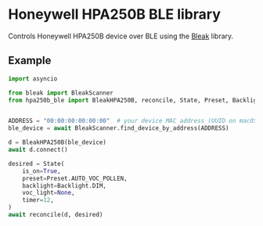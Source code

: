 # Honeywell HPA250B BLE library

Controls Honeywell HPA250B device over BLE using the [Bleak](https://github.com/hbldh/bleak) library.

## Example

```python
import asyncio

from bleak import BleakScanner
from hpa250b_ble import BleakHPA250B, reconcile, State, Preset, Backlight


ADDRESS = "00:00:00:00:00:00"  # your device MAC address (UUID on macOS)
ble_device = await BleakScanner.find_device_by_address(ADDRESS)

d = BleakHPA250B(ble_device)
await d.connect()

desired = State(
    is_on=True,
    preset=Preset.AUTO_VOC_POLLEN,
    backlight=Backlight.DIM,
    voc_light=None,
    timer=12,
)
await reconcile(d, desired)
```
